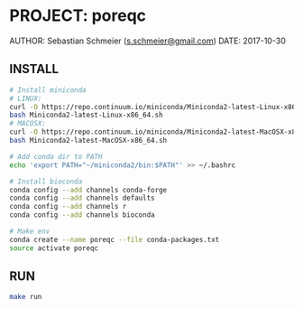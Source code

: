 # PROJECT: poreqc
AUTHOR: Sebastian Schmeier (s.schmeier@gmail.com) 
DATE: 2017-10-30

## INSTALL

```bash
# Install miniconda
# LINUX:
curl -O https://repo.continuum.io/miniconda/Miniconda2-latest-Linux-x86_64.sh
bash Miniconda2-latest-Linux-x86_64.sh
# MACOSX:
curl -O https://repo.continuum.io/miniconda/Miniconda2-latest-MacOSX-x86_64.sh
bash Miniconda2-latest-MacOSX-x86_64.sh

# Add conda dir to PATH
echo 'export PATH="~/miniconda2/bin:$PATH"' >> ~/.bashrc

# Install bioconda
conda config --add channels conda-forge
conda config --add channels defaults
conda config --add channels r
conda config --add channels bioconda

# Make env
conda create --name poreqc --file conda-packages.txt
source activate poreqc
```

## RUN

```bash
make run
```
